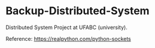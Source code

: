 # Backup-Distributed-System
Distributed System Project at UFABC (university).

Reference: https://realpython.com/python-sockets